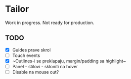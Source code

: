 # Tailor

Work in progress. Not ready for production.

## TODO

- [x] Guides prave skrol
- [ ] Touch events
- [x] ~Outlines-i se preklapaju, margin/padding sa highlight~
- [ ] Panel - stilovi - skloniti na hover
- [ ] Disable na mouse out?
